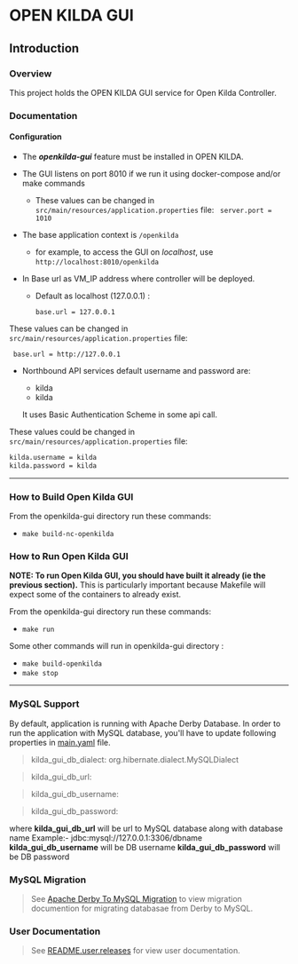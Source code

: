 # **OPEN KILDA GUI**

## Introduction

### Overview

This project holds the OPEN KILDA GUI service for Open Kilda Controller.

### Documentation

#### Configuration

* The **_openkilda-gui_** feature must be installed in OPEN KILDA.
* The GUI listens on port 8010 if we run it using docker-compose and/or make commands
	+ These values can be changed in ```src/main/resources/application.properties``` file:
		``` server.port = 1010```
		
* The base application context is ```/openkilda```
	+ for example, to access the GUI on _localhost_, use
    `http://localhost:8010/openkilda` 
	
* In Base url as VM_IP address where controller will be deployed.
	+ Default as localhost (127.0.0.1) :
  
		`base.url = 127.0.0.1`

These values can be changed in ```src/main/resources/application.properties``` file:

``` base.url = http://127.0.0.1```


* Northbound API services default username and password are:
  + kilda
  + kilda
  
  It uses Basic Authentication Scheme in some api call.

These values could be changed in ```src/main/resources/application.properties``` file:
```bash
kilda.username = kilda
kilda.password = kilda
```

----------
### **How to Build Open Kilda GUI**

From the openkilda-gui directory run these commands:

+ ```make build-nc-openkilda```


### **How to Run Open Kilda GUI**

__NOTE: To run Open Kilda GUI, you should have built it already (ie the previous section).__
This is particularly important because Makefile will expect some of the
containers to already exist.

From the openkilda-gui directory run these commands:

+ ```make run```

Some other commands will run in  openkilda-gui directory :

+ ```make build-openkilda```
+ ```make stop```

----
### MySQL Support
By default, application is running with Apache Derby Database. In order to run the application with MySQL database, you'll have to update following properties in [main.yaml](/confd/vars/main.yaml) file.
>kilda_gui_db_dialect: org.hibernate.dialect.MySQLDialect

>kilda_gui_db_url:

>kilda_gui_db_username:

>kilda_gui_db_password:

where 
**kilda_gui_db_url** will be url to MySQL database along with database name
Example:- jdbc:mysql://127.0.0.1:3306/dbname
**kilda_gui_db_username** will be DB username
**kilda_gui_db_password** will be DB password
### MySQL Migration
> See [Apache Derby To MySQL Migration](/docs/gui/ApacheDerbyToMySQLMigration.md) to view migration documention for migrating databasae from Derby to MySQL.


### User Documentation

> See [README.user.releases](/docs/gui/README.user.releases.md) for view user documentation.
